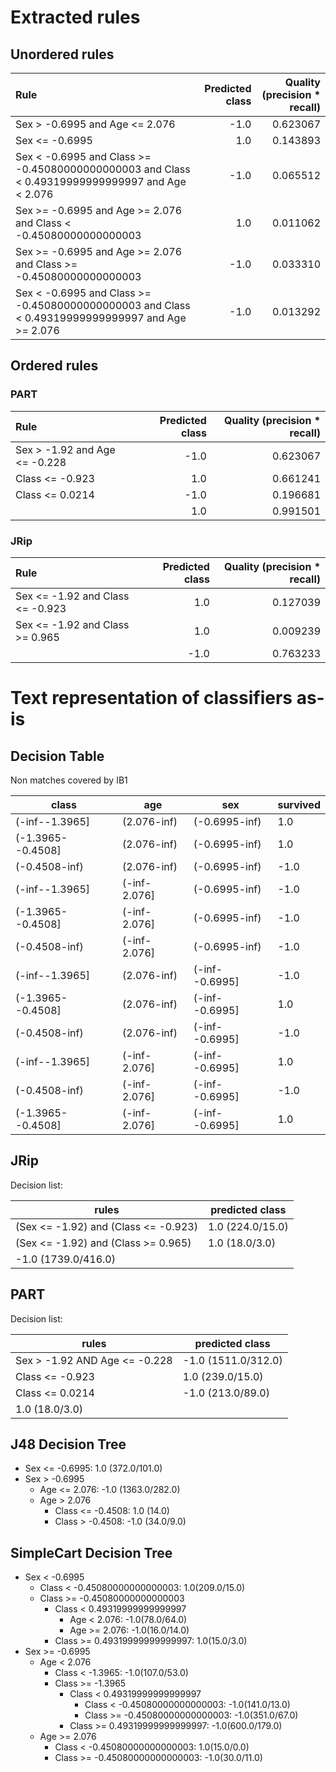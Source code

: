 # Extracted rules

## Unordered rules

| Rule | Predicted class | Quality (precision * recall) |
|:----|----:|----:|
| Sex > -0.6995 and Age <= 2.076 | -1.0 | 0.623067 |
| Sex <= -0.6995 | 1.0 | 0.143893 |
| Sex < -0.6995 and Class >= -0.45080000000000003 and Class < 0.49319999999999997 and Age < 2.076 | -1.0 | 0.065512 |
| Sex >= -0.6995 and Age >= 2.076 and Class < -0.45080000000000003 | 1.0 | 0.011062 |
| Sex >= -0.6995 and Age >= 2.076 and Class >= -0.45080000000000003 | -1.0 | 0.033310 |
| Sex < -0.6995 and Class >= -0.45080000000000003 and Class < 0.49319999999999997 and Age >= 2.076 | -1.0 | 0.013292 |

## Ordered rules

### PART

| Rule | Predicted class | Quality (precision * recall) |
|:----|----:|----:|
| Sex > -1.92 and Age <= -0.228 | -1.0 | 0.623067 |
| Class <= -0.923 | 1.0 | 0.661241 |
| Class <= 0.0214 | -1.0 | 0.196681 |
|  | 1.0 | 0.991501 |


### JRip

| Rule | Predicted class | Quality (precision * recall) |
|:----|----:|----:|
| Sex <= -1.92 and Class <= -0.923 | 1.0 | 0.127039 |
| Sex <= -1.92 and Class >= 0.965 | 1.0 | 0.009239 |
|  | -1.0 | 0.763233 |


# Text representation of classifiers as-is

## Decision Table

Non matches covered by IB1

class|age|sex|survived
---|---|---|---
(-inf--1.3965]|(2.076-inf)|(-0.6995-inf)|1.0
(-1.3965--0.4508]|(2.076-inf)|(-0.6995-inf)|1.0
(-0.4508-inf)|(2.076-inf)|(-0.6995-inf)|-1.0
(-inf--1.3965]|(-inf-2.076]|(-0.6995-inf)|-1.0
(-1.3965--0.4508]|(-inf-2.076]|(-0.6995-inf)|-1.0
(-0.4508-inf)|(-inf-2.076]|(-0.6995-inf)|-1.0
(-inf--1.3965]|(2.076-inf)|(-inf--0.6995]|-1.0
(-1.3965--0.4508]|(2.076-inf)|(-inf--0.6995]|1.0
(-0.4508-inf)|(2.076-inf)|(-inf--0.6995]|-1.0
(-inf--1.3965]|(-inf-2.076]|(-inf--0.6995]|1.0
(-0.4508-inf)|(-inf-2.076]|(-inf--0.6995]|-1.0
(-1.3965--0.4508]|(-inf-2.076]|(-inf--0.6995]|1.0

## JRip

Decision list:

rules | predicted class
---|---
(Sex <= -1.92) and (Class <= -0.923)|1.0 (224.0/15.0)
(Sex <= -1.92) and (Class >= 0.965)|1.0 (18.0/3.0)
|-1.0 (1739.0/416.0)


## PART

Decision list:

rules | predicted class
---|---
Sex > -1.92 AND Age <= -0.228|-1.0 (1511.0/312.0)
Class <= -0.923|1.0 (239.0/15.0)
Class <= 0.0214|-1.0 (213.0/89.0)
|1.0 (18.0/3.0)


## J48 Decision Tree

* Sex <= -0.6995: 1.0 (372.0/101.0)
* Sex > -0.6995
	* Age <= 2.076: -1.0 (1363.0/282.0)
	* Age > 2.076
		* Class <= -0.4508: 1.0 (14.0)
		* Class > -0.4508: -1.0 (34.0/9.0)


## SimpleCart Decision Tree

* Sex < -0.6995
	* Class < -0.45080000000000003: 1.0(209.0/15.0)
	* Class >= -0.45080000000000003
		* Class < 0.49319999999999997
			* Age < 2.076: -1.0(78.0/64.0)
			* Age >= 2.076: -1.0(16.0/14.0)
		* Class >= 0.49319999999999997: 1.0(15.0/3.0)
* Sex >= -0.6995
	* Age < 2.076
		* Class < -1.3965: -1.0(107.0/53.0)
		* Class >= -1.3965
			* Class < 0.49319999999999997
				* Class < -0.45080000000000003: -1.0(141.0/13.0)
				* Class >= -0.45080000000000003: -1.0(351.0/67.0)
			* Class >= 0.49319999999999997: -1.0(600.0/179.0)
	* Age >= 2.076
		* Class < -0.45080000000000003: 1.0(15.0/0.0)
		* Class >= -0.45080000000000003: -1.0(30.0/11.0)


